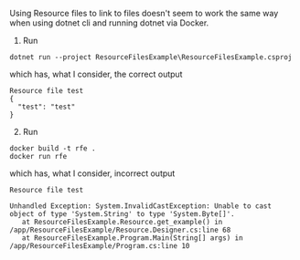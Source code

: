 Using Resource files to link to files doesn't seem to work the same way when using dotnet cli and running dotnet via Docker.

1. Run
```
dotnet run --project ResourceFilesExample\ResourceFilesExample.csproj
```
which has, what I consider, the correct output
```
Resource file test
{
  "test": "test"
}
```

2. Run
```
docker build -t rfe .
docker run rfe
```
which has, what I consider, incorrect output
```
Resource file test

Unhandled Exception: System.InvalidCastException: Unable to cast object of type 'System.String' to type 'System.Byte[]'.
   at ResourceFilesExample.Resource.get_example() in /app/ResourceFilesExample/Resource.Designer.cs:line 68
   at ResourceFilesExample.Program.Main(String[] args) in /app/ResourceFilesExample/Program.cs:line 10
```